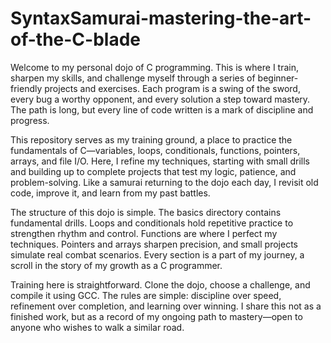 # SyntaxSamurai-mastering-the-art-of-the-C-blade
Welcome to my personal dojo of C programming. This is where I train, sharpen my skills, and challenge myself through a series of beginner-friendly projects and exercises. Each program is a swing of the sword, every bug a worthy opponent, and every solution a step toward mastery. The path is long, but every line of code written is a mark of discipline and progress.

This repository serves as my training ground, a place to practice the fundamentals of C—variables, loops, conditionals, functions, pointers, arrays, and file I/O. Here, I refine my techniques, starting with small drills and building up to complete projects that test my logic, patience, and problem-solving. Like a samurai returning to the dojo each day, I revisit old code, improve it, and learn from my past battles.

The structure of this dojo is simple. The basics directory contains fundamental drills. Loops and conditionals hold repetitive practice to strengthen rhythm and control. Functions are where I perfect my techniques. Pointers and arrays sharpen precision, and small projects simulate real combat scenarios. Every section is a part of my journey, a scroll in the story of my growth as a C programmer.

Training here is straightforward. Clone the dojo, choose a challenge, and compile it using GCC. The rules are simple: discipline over speed, refinement over completion, and learning over winning. I share this not as a finished work, but as a record of my ongoing path to mastery—open to anyone who wishes to walk a similar road.
